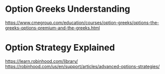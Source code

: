 # Option Greeks Understanding
https://www.cmegroup.com/education/courses/option-greeks/options-the-greeks-options-premium-and-the-greeks.html


# Option Strategy Explained
https://learn.robinhood.com/library/
https://robinhood.com/us/en/support/articles/advanced-options-strategies/
